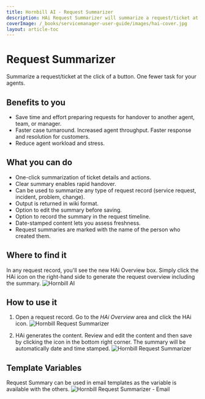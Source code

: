 ```yaml
---
title: Hornbill AI - Request Summarizer
description: HAi Request Summarizer will summarize a request/ticket at the click of a button. One fewer task for your agents.
coverImage: /_books/servicemanager-user-guide/images/hai-cover.jpg
layout: article-toc
---
```


# Request Summarizer

Summarize a request/ticket at the click of a button. One fewer task for your agents.

## Benefits to you

* Save time and effort preparing requests for handover to another agent, team, or manager.
* Faster case turnaround. Increased agent throughput. Faster response and resolution for customers.
* Reduce agent workload and stress.

## What you can do

* One-click summarization of ticket details and actions.
* Clear summary enables rapid handover.
* Can be used to summarize any type of request record (service request, incident, problem, change).
* Output is returned in wiki format.
* Option to edit the summary before saving.
* Option to record the summary in the request timeline.
* Date-stamped content lets you assess freshness.
* Request summaries are marked with the name of the person who created them.

## Where to find it

In any request record, you'll see the new HAi Overview box. Simply click the HAi icon on the right-hand side to generate the request overview including the summary.
![Hornbill AI](/_books/servicemanager-user-guide/images/hai-logo-small.png)

## How to use it

1. Open a request record. Go to the *HAi Overview* area and click the HAi icon.
    ![Hornbill Request Summarizer](/_books/servicemanager-user-guide/images/hai-request-summarizer-1.png)

2. HAi generates the content. Review and edit the content and then save by clicking the icon in the bottom right corner. The summary will be automatically date and time stamped.
    ![Hornbill Request Summarizer](/_books/servicemanager-user-guide/images/hai-request-summarizer-2.png)

## Template Variables

Request Summary can be used in email templates as the variable is available with the others.
![Hornbill Request Summarizer - Email](/_books/servicemanager-user-guide/images/hai-request-summarizer-3.png)
